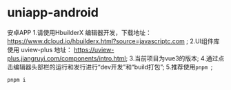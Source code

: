 # uniapp-android
安卓APP
1.请使用HbuilderX 编辑器开发，下载地址：https://www.dcloud.io/hbuilderx.html?source=javascriptc.com ;
2.UI组件库使用 uview-plus 地址： https://uview-plus.jiangruyi.com/components/intro.html;
3.当前项目为vue3的版本;
4.通过点击编辑器头部栏的运行和发行进行“dev开发”和“build打包”;
5.推荐使用`pnpm `;
```
pnpm i
```

